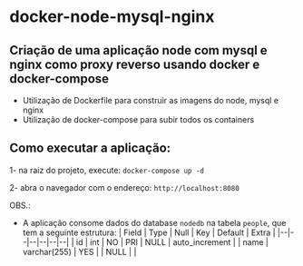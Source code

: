 # docker-node-mysql-nginx

## Criação de uma aplicação node com mysql e nginx como proxy reverso usando docker e docker-compose
  - Utilização de Dockerfile para construir as imagens do node, mysql e nginx
  - Utilização de docker-compose para subir todos os containers

## Como executar a aplicação:
  1- na raiz do projeto, execute: `docker-compose up -d`
  
  2- abra o navegador com o endereço: `http://localhost:8080`

OBS.:
  - A aplicação consome dados do database `nodedb` na tabela `people`, que tem a seguinte estrutura:
| Field | Type | Null | Key | Default | Extra |
|--|--|--|--|--|--|
| id | int | NO | PRI | NULL | auto_increment |
| name | varchar(255) | YES | | NULL | |
